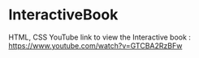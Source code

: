 # InteractiveBook
HTML, CSS
YouTube link to view the Interactive book : https://www.youtube.com/watch?v=GTCBA2RzBFw
